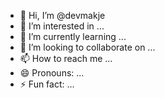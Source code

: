 - 👋 Hi, I’m @devmakje
- 👀 I’m interested in ...
- 🌱 I’m currently learning ...
- 💞️ I’m looking to collaborate on ...
- 📫 How to reach me ...
- 😄 Pronouns: ...
- ⚡ Fun fact: ...

<!---
devmakje/devmakje is a ✨ special ✨ repository because its `README.md` (this file) appears on your GitHub profile.
You can click the Preview link to take a look at your changes.
--->
